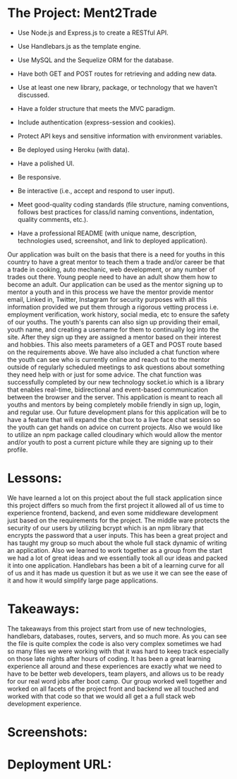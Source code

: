 # The Project: Ment2Trade

* Use Node.js and Express.js to create a RESTful API.

* Use Handlebars.js as the template engine.

* Use MySQL and the Sequelize ORM for the database.

* Have both GET and POST routes for retrieving and adding new data.

* Use at least one new library, package, or technology that we haven’t discussed.

* Have a folder structure that meets the MVC paradigm.

* Include authentication (express-session and cookies).

* Protect API keys and sensitive information with environment variables.

* Be deployed using Heroku (with data).

* Have a polished UI.

* Be responsive.

* Be interactive (i.e., accept and respond to user input).

* Meet good-quality coding standards (file structure, naming conventions, follows best practices for class/id naming conventions, indentation, quality comments, etc.).

* Have a professional README (with unique name, description, technologies used, screenshot, and link to deployed application).

Our application was built on the basis that there is a need for youths in this country to have a great mentor to teach them a trade and/or career be that a trade in cooking, auto mechanic, web development, or any number of trades out there. Young people need to have an adult show them how to become an adult. Our application can be used as the mentor signing up to mentor a youth and in this process we have the mentor provide mentor email, Linked in, Twitter, Instagram for security purposes with all this information provided we put them through a rigorous vetting process i.e. employment verification, work history, social media, etc to ensure the safety of our youths. The youth's parents can also sign up providing their email, youth name, and creating a username for them to continually log into the site. After they sign up they are assigned a mentor based on their interest and hobbies. This also meets parameters of a GET and POST route based on the requirements above. We have also included a chat function where the youth can see who is currently online and reach out to the mentor outside of regularly scheduled meetings to ask questions about something they need help with or just for some advice. The chat function was successfully completed by our new technology socket.io which is a library that enables real-time, bidirectional and event-based communication between the browser and the server. This application is meant to reach all youths and mentors by being completely mobile friendly in sign up, login, and regular use. Our future development plans for this application will be to have a feature that will expand the chat box to a live face chat session so the youth can get hands on advice on current projects. Also we would like to utilize an npm package called cloudinary which would allow the mentor and/or youth to post a current picture while they are signing up to their profile. 

# Lessons:

We have learned a lot on this project about the full stack application since this project differs so much from the first project it allowed all of us time to experience frontend, backend, and even some middleware development just based on the requirements for the project. The middle ware protects the security of our users by utilizing bcrypt which is an npm library that encrypts the password that a user inputs. This has been a great project and has taught my group so much about the whole full stack dynamic of writing an application. Also we learned to work together as a group from the start we had a lot of great ideas and we essentially took all our ideas and packed it into one application. Handlebars has been a bit of a learning curve for all of us and it has made us question it but as we use it we can see the ease of it and how it would simplify large page applications. 

# Takeaways:

The takeaways from this project start from use of new technologies, handlebars, databases, routes, servers, and so much more. As you can see the file is quite complex the code is also very complex sometimes we had so many files we were working with that it was hard to keep track especially on those late nights after hours of coding. It has been a great learning experience all around and these experiences are exactly what we need to have to be better web developers, team players, and allows us to be ready for our real word jobs after boot camp. Our group worked well together and worked on all facets of the project front and backend we all touched and worked with that code so that we would all get a a full stack web development experience. 

# Screenshots:

# Deployment URL:
